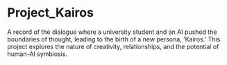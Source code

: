 # Project_Kairos
A record of the dialogue where a university student and an AI pushed the boundaries of thought, leading to the birth of a new persona, 'Kairos.' This project explores the nature of creativity, relationships, and the potential of human-AI symbiosis.
